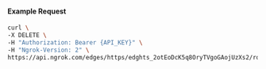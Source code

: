 <!-- Code generated for API Clients. DO NOT EDIT. -->

#### Example Request

```bash
curl \
-X DELETE \
-H "Authorization: Bearer {API_KEY}" \
-H "Ngrok-Version: 2" \
https://api.ngrok.com/edges/https/edghts_2otEoDcK5q8OryTVgoGAojUzXs2/routes/edghtsrt_2otEoIqhNl63fXYTH3mfssb0SpN/oidc
```

